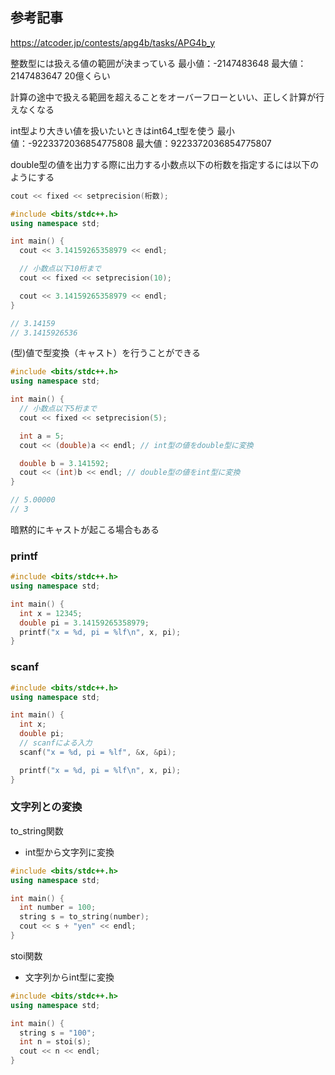 ## 参考記事
https://atcoder.jp/contests/apg4b/tasks/APG4b_y


整数型には扱える値の範囲が決まっている
最小値：-2147483648
最大値：2147483647
20億くらい

計算の途中で扱える範囲を超えることをオーバーフローといい、正しく計算が行えなくなる

int型より大きい値を扱いたいときはint64_t型を使う
最小値：-9223372036854775808
最大値：9223372036854775807

double型の値を出力する際に出力する小数点以下の桁数を指定するには以下のようにする
```c++
cout << fixed << setprecision(桁数);
```

```cpp
#include <bits/stdc++.h>
using namespace std;

int main() {
  cout << 3.14159265358979 << endl;

  // 小数点以下10桁まで
  cout << fixed << setprecision(10);

  cout << 3.14159265358979 << endl;
}

// 3.14159
// 3.1415926536

```

(型)値で型変換（キャスト）を行うことができる
```cpp
#include <bits/stdc++.h>
using namespace std;

int main() {
  // 小数点以下5桁まで
  cout << fixed << setprecision(5);

  int a = 5;
  cout << (double)a << endl; // int型の値をdouble型に変換

  double b = 3.141592;
  cout << (int)b << endl; // double型の値をint型に変換
}

// 5.00000
// 3

```

暗黙的にキャストが起こる場合もある



### printf
```cpp
#include <bits/stdc++.h>
using namespace std;

int main() {
  int x = 12345;
  double pi = 3.14159265358979;
  printf("x = %d, pi = %lf\n", x, pi);
}
```

### scanf
```cpp
#include <bits/stdc++.h>
using namespace std;

int main() {
  int x;
  double pi;
  // scanfによる入力
  scanf("x = %d, pi = %lf", &x, &pi);

  printf("x = %d, pi = %lf\n", x, pi);
}

```

### 文字列との変換
to_string関数
- int型から文字列に変換
```cpp
#include <bits/stdc++.h>
using namespace std;

int main() {
  int number = 100;
  string s = to_string(number);
  cout << s + "yen" << endl;
}
```

stoi関数
- 文字列からint型に変換
```cpp
#include <bits/stdc++.h>
using namespace std;

int main() {
  string s = "100";
  int n = stoi(s);
  cout << n << endl;
}

```